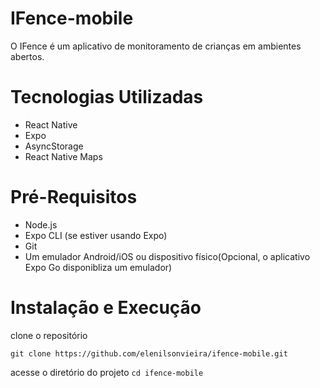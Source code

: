 # IFence-mobile
O IFence é um aplicativo de monitoramento de crianças em ambientes abertos.

# Tecnologias Utilizadas
- React Native
- Expo
- AsyncStorage 
- React Native Maps

# Pré-Requisitos
- Node.js
- Expo CLI (se estiver usando Expo)
- Git
- Um emulador Android/iOS ou dispositivo físico(Opcional, o aplicativo Expo Go disponibliza um emulador)

# Instalação e Execução
clone o repositório
```
git clone https://github.com/elenilsonvieira/ifence-mobile.git
```

acesse o diretório do projeto
`cd ifence-mobile`